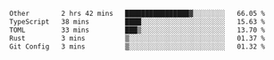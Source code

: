 <!--START_SECTION:waka-->

```txt
Other        2 hrs 42 mins   ████████████████▓░░░░░░░░   66.05 %
TypeScript   38 mins         ████░░░░░░░░░░░░░░░░░░░░░   15.63 %
TOML         33 mins         ███▒░░░░░░░░░░░░░░░░░░░░░   13.70 %
Rust         3 mins          ▒░░░░░░░░░░░░░░░░░░░░░░░░   01.37 %
Git Config   3 mins          ▒░░░░░░░░░░░░░░░░░░░░░░░░   01.32 %
```

<!--END_SECTION:waka-->